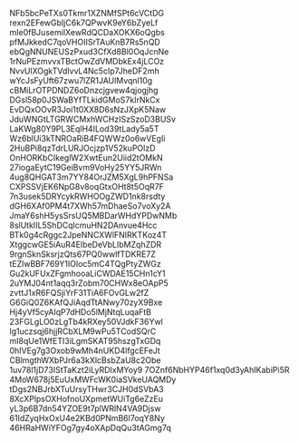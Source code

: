 NFb5bcPeTXs0Tkmr1XZNMfSPt6cVCtDG
rexn2EFewGbIjC6k7QPwvK9eY6bZyeLf
mIe0fBJusemiIXewRdQCDaXOKX6oQgbs
pfMJkkedC7qoVHOIISrTAuKnB7Rs5nQD
ebQgNNUNEUSzPxud3CfXd8Bl0OqJcnNe
1rNuPEzmvvxTBctOwZdVMDbkEx4jLCOz
NvvUlXOgkTVdIvvL4Nc5cIp7JheDF2mh
wYcJsFyUft67zwu7lZR1JAUlMvqnl10g
cBMiLrOTPDNDZ6oDnzcjgvew4qjogjhg
DGsl58p0JSWaBYfTLkidGMoS7kIrNkCx
EvDQxOOvR3Joi1t0XX8D6sNzJXpK5Naw
JduWNGtLTGRWCMxhWCHzISzSzoD3BUSv
LaKWg80Y9PL3EqlH4ILod39tLady5a5T
Wz6blUi3kTNROaRiB4FQWWz0o6wVEgIi
2HuBPi8qzTdrLURJOcjzp1V52kuPOlzD
OnHORKbCIkeglW2XwtEun2Uiid2tOMkN
27iogaEytC19GeiBvm9VoHy25YY5JRWn
4ug8QHGAT3m7YY84OrJZM5XgL9hPFNSa
CXPSSVjEK6NpG8v8oqGtxOHt8t5OqR7F
7n3usek5DRYcykRWHOOgZWD1nk8rsdty
dGH6XAf0PM4t7XWh57mDhaeSo7voXy2A
JmaY6shH5ysSrsUQ5MBDarWHdYPDwNMb
8slUtkIIL5ShDCqlcmuHN2DAnvue4Hcc
BTk0g4cRggc2JpeNNCXWlFNIRKTKoz4T
XtggcwGE5iAuR4EIbeDeVbLIbMZqhZDR
9rgnSknSksrjzQts67PQ0wwlfTDKRE7Z
tEZlwBBF769Y1IOloc5mC4TQgPtyZWGz
Gu2kUFUxZFgmhooaLiCWDAE15CHn1cY1
2uYMJ04nt1aqq3rZobm70CHWx8eOApP5
zvttJ1xR6FQSjiYrF31TiA6FOvGLw2fZ
G6GiQ0Z6KAfQJiAqdTtANwy70zyX9Bxe
Hj4yVf5cyAIqP7dHDo5lMjNtqLuqaFtB
23FGLgLO0zLgTb4kRXey50VJdkF36Ywl
lg1uczsqj6hjjRCbXLM9wPu5TCodSQrC
mI8qUe1WfETI3iLgmSKAT95hszgTxGDq
0hIVEg7g3Oxob9wMh4nUKD4lfgcEFeJt
CBlmgthWXbPJr6a3kXlcBsbZaU8c2Obe
1uv78l1jD73IStTaKzt2iLyRDIxMYoy9
7OZnf6NbHYP46f1xq0d3yAhIKabiPi5R
4MoW678j5EuUxMWFcWK0iaSVkeUAQMDy
tDgs2NBJrbXTuUrsyTHwr3CJH0dSVbA3
8XcXPlpsOXHofnoUXpmetWUiTg6eZzEu
yL3p6B7dn54YZOE9t7plWRlN4VA9Djsw
61IdZyqHxOxU4e2KBd0PNmB6l7oqY8Ny
46HRaHWiYFOg7gy4oXApDqQu3tAGmg7q
